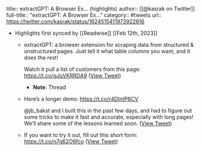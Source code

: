 title:: extractGPT: A Browser Ex... (highlights)
author:: [[@kasrak on Twitter]]
full-title:: "extractGPT: A Browser Ex..."
category:: #tweets
url:: https://twitter.com/kasrak/status/1624515411973922816

- Highlights first synced by [[Readwise]] [[Feb 12th, 2023]]
	- extractGPT: a browser extension for scraping data from structured & unstructured pages. Just tell it what table columns you want, and it does the rest!
	  
	  Watch it pull a list of customers from this page: https://t.co/gJuVKRRDA9 ([View Tweet](https://twitter.com/kasrak/status/1624515411973922816))
		- **Note**: Thread
	- Here’s a longer demo: https://t.co/r4DIntP6CV
	  
	  @jb_bakst and I built this in the past few days, and had to figure out some tricks to make it fast and accurate, especially with long pages! We’ll share some of the lessons learned soon. ([View Tweet](https://twitter.com/kasrak/status/1624515599350255616))
	- If you want to try it out, fill out this short form: https://t.co/n7g62O6fco ([View Tweet](https://twitter.com/kasrak/status/1624515664928194560))